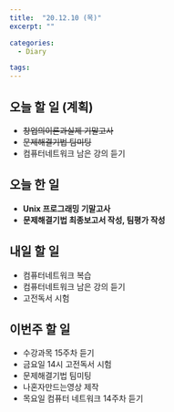 ```yaml
---
title:  "20.12.10 (목)"
excerpt: ""

categories:
  - Diary

tags:
---
```


## 오늘 할 일 (계획)

- ~~창업의이론과실제 기말고사~~
- ~~문제해결기법 팀미팅~~
- 컴퓨터네트워크 남은 강의 듣기

## 오늘 한 일

- **Unix 프로그래밍 기말고사**
- **문제해결기법 최종보고서 작성, 팀평가 작성**

##  내일 할 일

- 컴퓨터네트워크 복습
- 컴퓨터네트워크 남은 강의 듣기
- 고전독서 시험

## 이번주 할 일

- 수강과목 15주차 듣기
- 금요일 14시 고전독서 시험
- 문제해결기법 팀미팅
- 나혼자만드는영상 제작
- 목요일 컴퓨터 네트워크 14주차 듣기

<br>